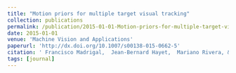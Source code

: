 ```yaml
---
title: "Motion priors for multiple target visual tracking"
collection: publications
permalink: /publication/2015-01-01-Motion-priors-for-multiple-target-visual-tracking
date: 2015-01-01
venue: 'Machine Vision and Applications'
paperurl: 'http://dx.doi.org/10.1007/s00138-015-0662-5'
citation: ' Francisco Madrigal,  Jean-Bernard Hayet,  Mariano Rivera, &quot;Motion priors for multiple target visual tracking.&quot; Machine Vision and Applications, 2015.'
tags: [journal]
---
```

